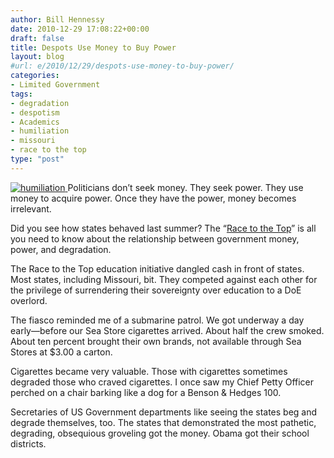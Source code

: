 ```yaml
---
author: Bill Hennessy
date: 2010-12-29 17:08:22+00:00
draft: false
title: Despots Use Money to Buy Power
layout: blog
#url: e/2010/12/29/despots-use-money-to-buy-power/
categories:
- Limited Government
tags:
- degradation
- despotism
- Academics
- humiliation
- missouri
- race to the top
type: "post"
---
```


[![humiliation](https://hennessysview.com/wp-content/uploads/2010/12/humiliation_thumb.jpg)
](https://hennessysview.com/wp-content/uploads/2010/12/humiliation.jpg)Politicians don’t seek money. They seek power. They use money to acquire power. Once they have the power, money becomes irrelevant.

 

Did you see how states behaved last summer? The “[Race to the Top](https://www.missourieducationwatchdog.com/2010/08/race-to-top-is-renamed-to-vision-for.html)” is all you need to know about the relationship between government money, power, and degradation. 

 

The Race to the Top education initiative dangled cash in front of states. Most states, including Missouri, bit. They competed against each other for the privilege of surrendering their sovereignty over education to a DoE overlord.

 

The fiasco reminded me of a submarine patrol. We got underway a day early—before our Sea Store cigarettes arrived. About half the crew smoked. About ten percent brought their own brands, not available through Sea Stores at $3.00 a carton.

 

Cigarettes became very valuable. Those with cigarettes sometimes degraded those who craved cigarettes. I once saw my Chief Petty Officer perched on a chair barking like a dog for a Benson & Hedges 100.

 

Secretaries of US Government departments like seeing the states beg and degrade themselves, too. The states that demonstrated the most pathetic, degrading, obsequious groveling got the money. Obama got their school districts. 
